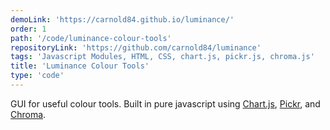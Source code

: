 ```yaml
---
demoLink: 'https://carnold84.github.io/luminance/'
order: 1
path: '/code/luminance-colour-tools'
repositoryLink: 'https://github.com/carnold84/luminance'
tags: 'Javascript Modules, HTML, CSS, chart.js, pickr.js, chroma.js'
title: 'Luminance Colour Tools'
type: 'code'
---
```


GUI for useful colour tools. Built in pure javascript using [Chart.js](https://www.chartjs.org/), [Pickr](https://simonwep.github.io/pickr/), and [Chroma](https://vis4.net/chromajs/).

